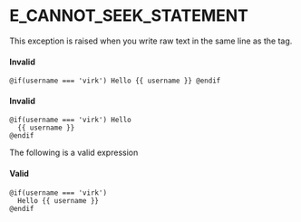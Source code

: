 # E_CANNOT_SEEK_STATEMENT

This exception is raised when you write raw text in the same line as the tag.

#### Invalid
```edge
@if(username === 'virk') Hello {{ username }} @endif
```

#### Invalid
```edge
@if(username === 'virk') Hello
  {{ username }}
@endif
```

The following is a valid expression

#### Valid
```edge
@if(username === 'virk')
  Hello {{ username }}
@endif
```
